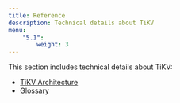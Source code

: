 ```yaml
---
title: Reference
description: Technical details about TiKV
menu:
    "5.1":
        weight: 3
---
```


This section includes technical details about TiKV:

- [TiKV Architecture](../architecture/introduction/)
- [Glossary](../glossary)
